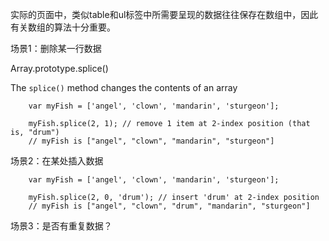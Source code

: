 实际的页面中，类似table和ul标签中所需要呈现的数据往往保存在数组中，因此有关数组的算法十分重要。

场景1：删除某一行数据

Array.prototype.splice()

The `splice()` method changes the contents of an array

        var myFish = ['angel', 'clown', 'mandarin', 'sturgeon'];
        
        myFish.splice(2, 1); // remove 1 item at 2-index position (that is, "drum")
        // myFish is ["angel", "clown", "mandarin", "sturgeon"]
        
场景2：在某处插入数据

        var myFish = ['angel', 'clown', 'mandarin', 'sturgeon'];
                
        myFish.splice(2, 0, 'drum'); // insert 'drum' at 2-index position
        // myFish is ["angel", "clown", "drum", "mandarin", "sturgeon"]
        
场景3：是否有重复数据？

